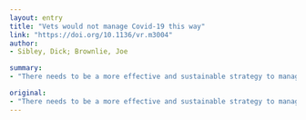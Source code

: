 ```yaml
---
layout: entry
title: "Vets would not manage Covid-19 this way"
link: "https://doi.org/10.1136/vr.m3004"
author:
- Sibley, Dick; Brownlie, Joe

summary:
- "There needs to be a more effective and sustainable strategy to manage Covid-19 than the current economically ruinous policy. The current economic ruinous policies need to be managed more effectively. There is a need for a better and more sustainable strategy, argue vets Dick Sibley and Joe Brownlie. A more effective strategy is needed to manage the Covid19 policy, say vets. It's not a viable strategy, argues vets, arguing it's a waste of money. Covid/19 has to be more effective, sustainable and effective strategy. the current economic crisis."

original:
- "There needs to be a more effective and sustainable strategy to manage Covid-19 than the current economically ruinous policy, argue vets Dick Sibley and Joe Brownlie."
---
```


